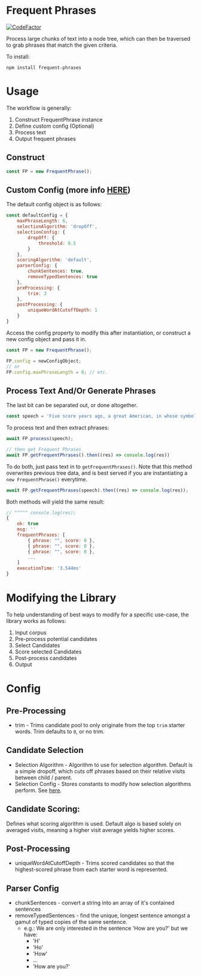 # Frequent Phrases
[![CodeFactor](https://www.codefactor.io/repository/github/spokenaac/frequentphrases/badge)](https://www.codefactor.io/repository/github/spokenaac/frequentphrases)

Process large chunks of text into a node tree, which can then be traversed to grab phrases that match the given criteria.


To install:

```
npm install frequent-phrases
```

# Usage
The workflow is generally:

1. Construct FrequentPhrase instance
2. Define custom config (Optional)
3. Process text
4. Output frequent phrases

## Construct
```javascript
const FP = new FrequentPhrase();
```

## Custom Config (more info [HERE](#config))
The default config object is as follows:
```javascript
const defaultConfig = {
    maxPhraseLength: 6,
    selectionAlgorithm: 'dropOff',
    selectionConfig: {
        dropOff: {
            threshold: 0.5
        }
    },
    scoringAlgorithm: 'default',
    parserConfig: {
        chunkSentences: true,
        removeTypedSentences: true
    },
    preProcessing: {
        trim: 3
    },
    postProcessing: {
        uniqueWordAtCutoffDepth: 1
    }
}
```

Access the config property to modify this after instantiation, or construct a new config object and pass it in.
```javascript
const FP = new FrequentPhrase();

FP.config = newConfigObject;
// or
FP.config.maxPhraseLength = 8; // etc.
```

## Process Text And/Or Generate Phrases
The last bit can be separated out, or done altogether.

```javascript
const speech = 'Five score years ago, a great American, in whose symbolic shadow' // ... MLK's I Have A Dream speech
```

To process text and then extract phrases:
```javascript
await FP.process(speech);

// then get Frequent Phrases
await FP.getFrequentPhrases().then((res) => console.log(res))
```

To do both, just pass text in to `getFrequentPhrases()`. Note that this method overwrites previous tree data, and is best served if you are instantiating a `new FrequentPhrase()` everytime.
```javascript
await FP.getFrequentPhrases(speech).then((res) => console.log(res));
```

Both methods will yield the same result:
```javascript
// ^^^^^ console.log(res);
{
    ok: true
    msg: ''
    frequentPhrases: [
        { phrase: "", score: 0 },
        { phrase: "", score: 0 },
        { phrase: "", score: 0 },
        ...
    ]
    executionTime: '3.544ms'
}
```

# Modifying the Library
To help understanding of best ways to modify for a specific use-case, the library works as follows:
1. Input corpus
2. Pre-process potential candidates
3. Select Candidates
4. Score selected Candidates
5. Post-process candidates
6. Output

# Config
## Pre-Processing
* trim - Trims candidate pool to only originate from the top `trim` starter words. Trim defaults to `0`, or no trim.

## Candidate Selection
* Selection Algorithm - Algorithm to use for selection algorithm. Default is a simple dropoff, which cuts off phrases based on their relative visits between child / parent.
* Selection Config - Stores constants to modify how selection algorithms perform. See [here]().

## Candidate Scoring:
Defines what scoring algorithm is used. Default algo is based solely on averaged visits, meaning a higher visit average yields higher scores.

## Post-Processing
* uniqueWordAtCutoffDepth - Trims scored candidates so that the highest-scored phrase from each starter word is represented.

## Parser Config
* chunkSentences - convert a string into an array of it's contained sentences
* removeTypedSentences - find the unique, longest sentence amongst a gamut of typed copies of the same sentence.
  * e.g.: We are only interested in the sentence 'How are you?' but we have:
    * 'H'
    * 'Ho'
    * 'How'
    * ...
    * 'How are you?'
